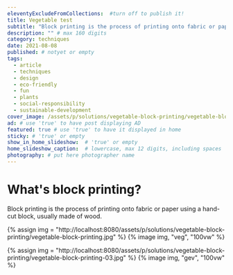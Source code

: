 ```yaml
---
eleventyExcludeFromCollections:  #turn off to publish it!
title: Vegetable test
subtitle: "Block printing is the process of printing onto fabric or paper using a hand-cut block, usually made of wood. Carve the block, apply ink, then print fun begins."
description: "" # max 160 digits
category: techniques
date: 2021-08-08
published: # notyet or empty
tags:
  - article
  - techniques
  - design
  - eco-friendly
  - fun
  - plants
  - social-responsibility
  - sustainable-development
cover_image: /assets/p/solutions/vegetable-block-printing/vegetable-block-printing.jpg
ad: # use 'true' to have post displaying AD
featured: true # use 'true' to have it displayed in home
sticky: # 'true' or empty
show_in_home_slideshow:  # 'true' or empty
home_slideshow_caption:  # lowercase, max 12 digits, including spaces
photography: # put here photographer name
---
```


# What's block printing?

Block printing is the process of printing onto fabric or paper using a hand-cut block, usually made of wood.

{% assign img = "http://localhost:8080/assets/p/solutions/vegetable-block-printing/vegetable-block-printing.jpg" %}
{% image img, "veg", "100vw" %}

{% assign img = "http://localhost:8080/assets/p/solutions/vegetable-block-printing/vegetable-block-printing-03.jpg" %}
{% image img, "gev", "100vw" %}
